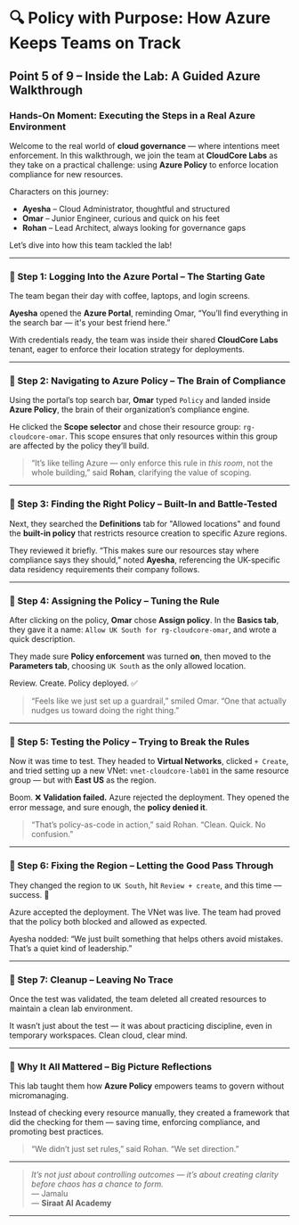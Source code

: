 # 🔍 Policy with Purpose: How Azure Keeps Teams on Track

## Point 5 of 9 – Inside the Lab: A Guided Azure Walkthrough

### Hands-On Moment: Executing the Steps in a Real Azure Environment

Welcome to the real world of **cloud governance** — where intentions meet enforcement. In this walkthrough, we join the team at **CloudCore Labs** as they take on a practical challenge: using **Azure Policy** to enforce location compliance for new resources.

Characters on this journey:

* **Ayesha** – Cloud Administrator, thoughtful and structured
* **Omar** – Junior Engineer, curious and quick on his feet
* **Rohan** – Lead Architect, always looking for governance gaps

Let’s dive into how this team tackled the lab!

---

### 🔹 Step 1: Logging Into the Azure Portal – The Starting Gate

The team began their day with coffee, laptops, and login screens.

**Ayesha** opened the **Azure Portal**, reminding Omar, “You’ll find everything in the search bar — it's your best friend here.”

With credentials ready, the team was inside their shared **CloudCore Labs** tenant, eager to enforce their location strategy for deployments.

---

### 🔹 Step 2: Navigating to Azure Policy – The Brain of Compliance

Using the portal’s top search bar, **Omar** typed `Policy` and landed inside **Azure Policy**, the brain of their organization’s compliance engine.

He clicked the **Scope selector** and chose their resource group: `rg-cloudcore-omar`. This scope ensures that only resources within this group are affected by the policy they’ll build.

> “It’s like telling Azure — only enforce this rule in *this room*, not the whole building,” said **Rohan**, clarifying the value of scoping.

---

### 🔹 Step 3: Finding the Right Policy – Built-In and Battle-Tested

Next, they searched the **Definitions** tab for "Allowed locations" and found the **built-in policy** that restricts resource creation to specific Azure regions.

They reviewed it briefly. “This makes sure our resources stay where compliance says they should,” noted **Ayesha**, referencing the UK-specific data residency requirements their company follows.

---

### 🔹 Step 4: Assigning the Policy – Tuning the Rule

After clicking on the policy, **Omar** chose **Assign policy**. In the **Basics tab**, they gave it a name: `Allow UK South for rg-cloudcore-omar`, and wrote a quick description.

They made sure **Policy enforcement** was turned **on**, then moved to the **Parameters tab**, choosing `UK South` as the only allowed location.

Review. Create. Policy deployed. ✅

> “Feels like we just set up a guardrail,” smiled Omar. “One that actually nudges us toward doing the right thing.”

---

### 🔹 Step 5: Testing the Policy – Trying to Break the Rules

Now it was time to test. They headed to **Virtual Networks**, clicked `+ Create`, and tried setting up a new VNet: `vnet-cloudcore-lab01` in the same resource group — but with **East US** as the region.

Boom. ❌ **Validation failed.** Azure rejected the deployment. They opened the error message, and sure enough, the **policy denied it**.

> “That’s policy-as-code in action,” said Rohan. “Clean. Quick. No confusion.”

---

### 🔹 Step 6: Fixing the Region – Letting the Good Pass Through

They changed the region to `UK South`, hit `Review + create`, and this time — success. 🚀

Azure accepted the deployment. The VNet was live. The team had proved that the policy both blocked and allowed as expected.

Ayesha nodded: “We just built something that helps others avoid mistakes. That’s a quiet kind of leadership.”

---

### 🔹 Step 7: Cleanup – Leaving No Trace

Once the test was validated, the team deleted all created resources to maintain a clean lab environment.

It wasn’t just about the test — it was about practicing discipline, even in temporary workspaces. Clean cloud, clear mind.

---

### 🔹 Why It All Mattered – Big Picture Reflections

This lab taught them how **Azure Policy** empowers teams to govern without micromanaging.

Instead of checking every resource manually, they created a framework that did the checking for them — saving time, enforcing compliance, and promoting best practices.

> “We didn’t just set rules,” said Rohan. “We set direction.”

---

> *It’s not just about controlling outcomes — it’s about creating clarity before chaos has a chance to form.*  
> — Jamalu  
> — **Siraat AI Academy**

---


